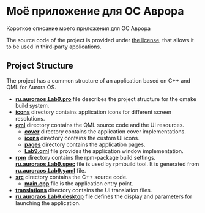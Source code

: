 # Моё приложение для ОС Аврора

Короткое описание моего приложения для ОС Аврора

The source code of the project is provided under
[the license](LICENSE.BSD-3-CLAUSE.md),
that allows it to be used in third-party applications.

## Project Structure

The project has a common structure
of an application based on C++ and QML for Aurora OS.

* **[ru.auroraos.Lab9.pro](ru.auroraos.Lab9.pro)** file
  describes the project structure for the qmake build system.
* **[icons](icons)** directory contains application icons for different screen resolutions.
* **[qml](qml)** directory contains the QML source code and the UI resources.
  * **[cover](qml/cover)** directory contains the application cover implementations.
  * **[icons](qml/icons)** directory contains the custom UI icons.
  * **[pages](qml/pages)** directory contains the application pages.
  * **[Lab9.qml](qml/Lab9.qml)** file
    provides the application window implementation.
* **[rpm](rpm)** directory contains the rpm-package build settings.
  **[ru.auroraos.Lab9.spec](rpm/ru.auroraos.Lab9.spec)** file is used by rpmbuild tool.
  It is generated from **[ru.auroraos.Lab9.yaml](rpm/ru.auroraos.Lab9.yaml)** file.
* **[src](src)** directory contains the C++ source code.
  * **[main.cpp](src/main.cpp)** file is the application entry point.
* **[translations](translations)** directory contains the UI translation files.
* **[ru.auroraos.Lab9.desktop](ru.auroraos.Lab9.desktop)** file
  defines the display and parameters for launching the application.